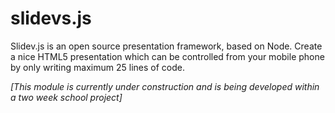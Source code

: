 slidevs.js
==========

Slidev.js is an open source presentation framework, based on Node. Create a nice HTML5 presentation which can be controlled from your mobile phone by only writing maximum 25 lines of code.

*[This module is currently under construction and is being developed within a two week school project]*
